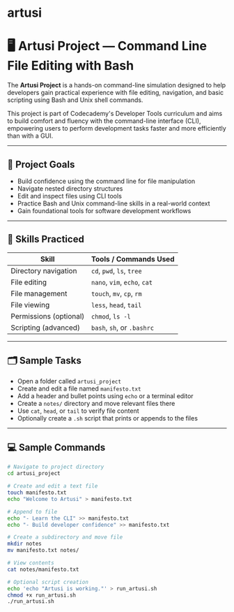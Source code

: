# artusi
# 🖥️ Artusi Project — Command Line File Editing with Bash

The **Artusi Project** is a hands-on command-line simulation designed to help developers gain practical experience with file editing, navigation, and basic scripting using Bash and Unix shell commands.

This project is part of Codecademy's Developer Tools curriculum and aims to build comfort and fluency with the command-line interface (CLI), empowering users to perform development tasks faster and more efficiently than with a GUI.

---

## 📌 Project Goals

- Build confidence using the command line for file manipulation
- Navigate nested directory structures
- Edit and inspect files using CLI tools
- Practice Bash and Unix command-line skills in a real-world context
- Gain foundational tools for software development workflows

---

## 🧠 Skills Practiced

| Skill                     | Tools / Commands Used           |
|--------------------------|---------------------------------|
| Directory navigation     | `cd`, `pwd`, `ls`, `tree`       |
| File editing             | `nano`, `vim`, `echo`, `cat`    |
| File management          | `touch`, `mv`, `cp`, `rm`       |
| File viewing             | `less`, `head`, `tail`          |
| Permissions (optional)   | `chmod`, `ls -l`                |
| Scripting (advanced)     | `bash`, `sh`, or `.bashrc`      |

---

## 🗂️ Sample Tasks

- Open a folder called `artusi_project`
- Create and edit a file named `manifesto.txt`
- Add a header and bullet points using `echo` or a terminal editor
- Create a `notes/` directory and move relevant files there
- Use `cat`, `head`, or `tail` to verify file content
- Optionally create a `.sh` script that prints or appends to the files

---

## 💻 Sample Commands

```bash
# Navigate to project directory
cd artusi_project

# Create and edit a text file
touch manifesto.txt
echo "Welcome to Artusi" > manifesto.txt

# Append to file
echo "- Learn the CLI" >> manifesto.txt
echo "- Build developer confidence" >> manifesto.txt

# Create a subdirectory and move file
mkdir notes
mv manifesto.txt notes/

# View contents
cat notes/manifesto.txt

# Optional script creation
echo 'echo "Artusi is working."' > run_artusi.sh
chmod +x run_artusi.sh
./run_artusi.sh
